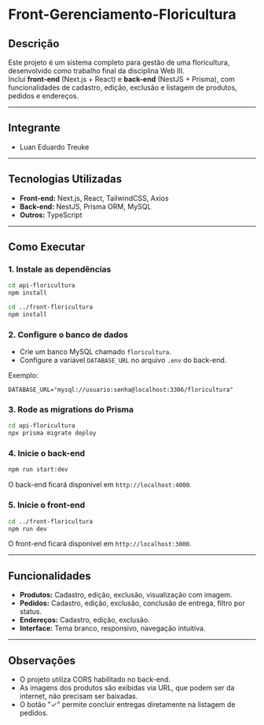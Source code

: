 # Front-Gerenciamento-Floricultura

## Descrição

Este projeto é um sistema completo para gestão de uma floricultura, desenvolvido como trabalho final da disciplina Web III.  
Inclui **front-end** (Next.js + React) e **back-end** (NestJS + Prisma), com funcionalidades de cadastro, edição, exclusão e listagem de produtos, pedidos e endereços.

---

## Integrante

- Luan Eduardo Treuke

---

## Tecnologias Utilizadas

- **Front-end:** Next.js, React, TailwindCSS, Axios
- **Back-end:** NestJS, Prisma ORM, MySQL
- **Outros:** TypeScript

---

## Como Executar

### 1. Instale as dependências

```bash
cd api-floricultura
npm install

cd ../front-floricultura
npm install
```

### 2. Configure o banco de dados

- Crie um banco MySQL chamado `floricultura`.
- Configure a variável `DATABASE_URL` no arquivo `.env` do back-end.

Exemplo:
```
DATABASE_URL="mysql://usuario:senha@localhost:3306/floricultura"
```

### 3. Rode as migrations do Prisma

```bash
cd api-floricultura
npx prisma migrate deploy
```

### 4. Inicie o back-end

```bash
npm run start:dev
```
O back-end ficará disponível em `http://localhost:4000`.

### 5. Inicie o front-end

```bash
cd ../front-floricultura
npm run dev
```
O front-end ficará disponível em `http://localhost:3000`.

---

## Funcionalidades

- **Produtos:** Cadastro, edição, exclusão, visualização com imagem.
- **Pedidos:** Cadastro, edição, exclusão, conclusão de entrega, filtro por status.
- **Endereços:** Cadastro, edição, exclusão.
- **Interface:** Tema branco, responsivo, navegação intuitiva.

---

## Observações

- O projeto utiliza CORS habilitado no back-end.
- As imagens dos produtos são exibidas via URL, que podem ser da internet, não precisam ser baixadas.
- O botão "✓" permite concluir entregas diretamente na listagem de pedidos.
